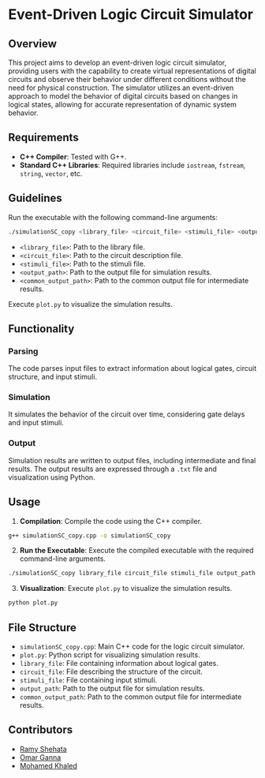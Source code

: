 # Event-Driven Logic Circuit Simulator
## Overview

This project aims to develop an event-driven logic circuit simulator, providing users with the capability to create virtual representations of digital circuits and observe their behavior under different conditions without the need for physical construction. The simulator utilizes an event-driven approach to model the behavior of digital circuits based on changes in logical states, allowing for accurate representation of dynamic system behavior.

## Requirements

- **C++ Compiler**: Tested with G++.
- **Standard C++ Libraries**: Required libraries include `iostream`, `fstream`, `string`, `vector`, etc.

## Guidelines

Run the executable with the following command-line arguments:

```bash
./simulationSC_copy <library_file> <circuit_file> <stimuli_file> <output_path> <common_output_path>
```

- `<library_file>`: Path to the library file.
- `<circuit_file>`: Path to the circuit description file.
- `<stimuli_file>`: Path to the stimuli file.
- `<output_path>`: Path to the output file for simulation results.
- `<common_output_path>`: Path to the common output file for intermediate results.

Execute `plot.py` to visualize the simulation results.

## Functionality

### Parsing
The code parses input files to extract information about logical gates, circuit structure, and input stimuli.

### Simulation
It simulates the behavior of the circuit over time, considering gate delays and input stimuli.

### Output
Simulation results are written to output files, including intermediate and final results. The output results are expressed through a `.txt` file and visualization using Python.

## Usage

1. **Compilation**: Compile the code using the C++ compiler.

```bash
g++ simulationSC_copy.cpp -o simulationSC_copy
```

2. **Run the Executable**: Execute the compiled executable with the required command-line arguments.

```bash
./simulationSC_copy library_file circuit_file stimuli_file output_path common_output_path
```

3. **Visualization**: Execute `plot.py` to visualize the simulation results.

```bash
python plot.py
```

## File Structure

- `simulationSC_copy.cpp`: Main C++ code for the logic circuit simulator.
- `plot.py`: Python script for visualizing simulation results.
- `library_file`: File containing information about logical gates.
- `circuit_file`: File describing the structure of the circuit.
- `stimuli_file`: File containing input stimuli.
- `output_path`: Path to the output file for simulation results.
- `common_output_path`: Path to the common output file for intermediate results.

## Contributors
- [Ramy Shehata](https://github.com/GM-Sniper)
- [Omar Ganna](https://github.com/omar-ganna)
- [Mohamed Khaled](https://github.com/mmohamedkhaled)
